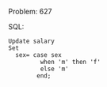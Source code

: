 Problem: 627

SQL: 

```
Update salary 
Set 
  sex= case sex
         when 'm' then 'f'
         else 'm'
        end;  

```
